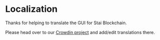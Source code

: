 # Localization

Thanks for helping to translate the GUI for Stai Blockchain.

Please head over to our [Crowdin project](https://crowdin.com/project/stai-blockchain/) and add/edit translations there.
